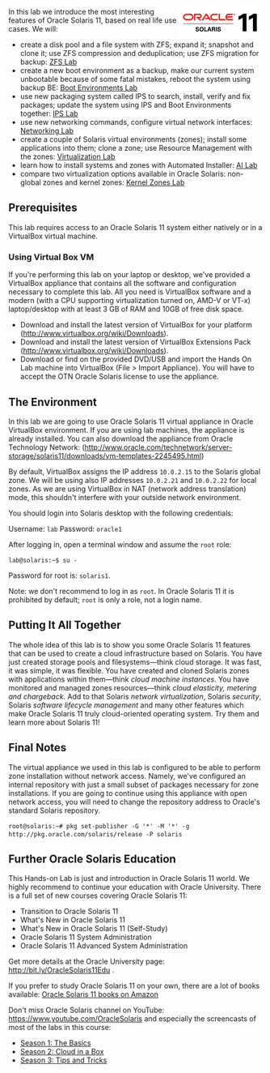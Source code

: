 <img alt="Oracle Solaris 11" src="img/O_Solaris_11_clr.gif" style="float:
right;" >

In this lab we introduce the most interesting features of Oracle Solaris 11,
based on real life use cases. We will:

-   create a disk pool and a file system with ZFS; expand it; snapshot and
    clone it; use ZFS compression and deduplication; use ZFS migration for
    backup: [ZFS Lab](zfs/zfs.md)
-   create a new boot environment as a backup, make our current system
    unbootable because of some fatal mistakes, reboot the system using
    backup BE: [Boot Environments Lab](be/be.md)
-   use new packaging system called IPS to search, install, verify and
    fix packages; update the system using IPS and Boot Environments
    together: [IPS Lab](ips/ips.md)
-   use new networking commands, configure virtual network interfaces: [Networking Lab](net/net.md)
-   create a couple of Solaris virtual environments (zones); install some
    applications into them; clone a zone; use Resource Management with the zones: [Virtualization Lab](virt/virt.md)
-   learn how to install systems and zones with Automated Installer: [AI Lab](ai/ai.md)
-   compare two virtualization options available in Oracle Solaris: non-global
    zones and kernel zones: [Kernel Zones Lab](kz/kz.md) 

Prerequisites
-------------

This lab requires access to an Oracle Solaris 11 system either natively or in a
VirtualBox virtual machine.

### Using Virtual Box VM

If you're performing this lab on your laptop or desktop, we've provided
a VirtualBox appliance that contains all the software and configuration
necessary to complete this lab. All you need is VirtualBox software and
a modern (with a CPU supporting virtualization turned on, AMD-V or VT-x)
laptop/desktop with at least 3 GB of RAM and 10GB of free disk space.

-   Download and install the latest version of VirtualBox for your
    platform (http://www.virtualbox.org/wiki/Downloads).
-   Download and install the latest version of VirtualBox Extensions
    Pack (http://www.virtualbox.org/wiki/Downloads).
-   Download or find on the provided DVD/USB and import the Hands On Lab
    machine into VirtualBox (File &gt; Import Appliance). You will have
    to accept the OTN Oracle Solaris license to use the appliance.
    
The Environment
---------------

In this lab we are going to use Oracle Solaris 11 virtual appliance in
Oracle VirtualBox environment. If you are using lab machines, the
appliance is already installed. You can also download the appliance from
Oracle Technology Network: (http://www.oracle.com/technetwork/server-storage/solaris11/downloads/vm-templates-2245495.html)

By default, VirtualBox assigns the IP address `10.0.2.15` to the Solaris
global zone. We will be using also IP addresses `10.0.2.21` and `10.0.2.22`
for local zones. As we are using VirtualBox in NAT (network address
translation) mode, this shouldn't interfere with your outside network
environment.

You should login into Solaris desktop with the following credentials:

Username: `lab` Password: `oracle1`

After logging in, open a terminal window and assume the `root` role:

``` console
lab@solaris:~$ su - 
```

Password for root is: `solaris1`.

Note: we don't recommend to log in as `root`. In Oracle Solaris 11 it is
prohibited by default; `root` is only a role, not a login name.

Putting It All Together
-----------------------

The whole idea of this lab is to show you some Oracle Solaris 11 features that
can be used to create a cloud infrastructure based on Solaris. You have
just created storage pools and filesystems&mdash;think cloud storage. It
was fast, it was simple, it was flexible. You have created and cloned
Solaris zones with applications within them&mdash;think _cloud machine
instances_. You have monitored and managed zones resources&mdash;think _cloud
elasticity, metering and chargeback_. Add to that 
Solaris _network virtualization_, Solaris _security_, Solaris _software lifecycle
management_ and many other features which make Oracle Solaris 11 truly
cloud-oriented operating system. Try them and learn more about Solaris 11!

Final Notes
-----------

The virtual appliance we used in this lab is configured to be able to
perform zone installation without network access. Namely, we've
configured an internal repository with just a small subset of packages
necessary for zone installations. If you are going to continue using
this appliance with open network access, you will need to change the
repository address to Oracle's standard Solaris repository.

``` console
root@solaris:~# pkg set-publisher -G '*' -M '*' -g http://pkg.oracle.com/solaris/release -P solaris 
```

Further Oracle Solaris Education
--------------------------------

This Hands-on Lab is just and introduction in Oracle Solaris 11 world.
We highly recommend to continue your education with Oracle University.
There is a full set of new courses covering Oracle Solaris 11:

-   Transition to Oracle Solaris 11
-   What's New in Oracle Solaris 11
-   What's New in Oracle Solaris 11 (Self-Study)
-   Oracle Solaris 11 System Administration
-   Oracle Solaris 11 Advanced System Administration

Get more details at the Oracle University page:
<http://bit.ly/OracleSolaris11Edu> .

If you prefer to study Oracle Solaris 11 on your own, there are a lot of books
available: [Oracle Solaris 11 books on Amazon](https://www.amazon.com/s/ref=nb_sb_noss?url=search-alias%3Daps&field-keywords=oracle+solaris+11)

Don't miss Oracle Solaris channel on YouTube: https://www.youtube.com/OracleSolaris and especially the screencasts of most of the labs in this course:

- [Season 1: The Basics](https://www.youtube.com/playlist?list=PLrEMJQQgYLXhZ9-Qfc2tOVl1xNccg-Fvh)
- [Season 2: Cloud in a Box](https://www.youtube.com/playlist?list=PLrEMJQQgYLXi9BJb0zd2hU63EP4qHqiQl)
- [Season 3: Tips and Tricks](https://www.youtube.com/playlist?list=PLrEMJQQgYLXgyH6YC-OVIhnTIwwkaPpRP)

